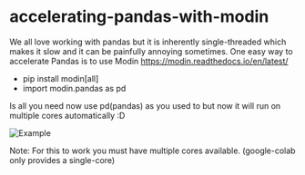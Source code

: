# accelerating-pandas-with-modin

We all love working with pandas but it is inherently single-threaded which makes it slow and it can be painfully annoying sometimes. One easy way to accelerate Pandas is to use Modin
https://modin.readthedocs.io/en/latest/

- pip install modin[all]
- import modin.pandas as pd

Is all you need now use pd(pandas) as you used to but now it will run on multiple cores automatically :D

![Example](https://github.com/BahramKBaloch/acclerating-pandas-with-modin/blob/main/test.png)



Note: For this to work you must have multiple cores available. (google-colab only provides a single-core)


